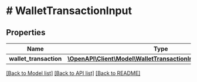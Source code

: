 # # WalletTransactionInput

## Properties

Name | Type | Description | Notes
------------ | ------------- | ------------- | -------------
**wallet_transaction** | [**\OpenAPI\Client\Model\WalletTransactionInputWalletTransaction**](WalletTransactionInputWalletTransaction.md) |  |

[[Back to Model list]](../../README.md#models) [[Back to API list]](../../README.md#endpoints) [[Back to README]](../../README.md)
